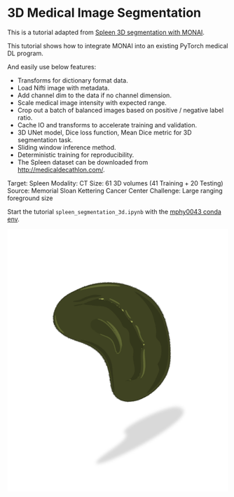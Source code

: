 # 3D Medical Image Segmentation

This is a tutorial adapted from [Spleen 3D segmentation with MONAI](https://github.com/Project-MONAI/tutorials/blob/master/3d_segmentation/spleen_segmentation_3d.ipynb).

This tutorial shows how to integrate MONAI into an existing PyTorch medical DL program.

And easily use below features:

- Transforms for dictionary format data.
- Load Nifti image with metadata.
- Add channel dim to the data if no channel dimension.
- Scale medical image intensity with expected range.
- Crop out a batch of balanced images based on positive / negative label ratio.
- Cache IO and transforms to accelerate training and validation.
- 3D UNet model, Dice loss function, Mean Dice metric for 3D segmentation task.
- Sliding window inference method.
- Deterministic training for reproducibility.
- The Spleen dataset can be downloaded from http://medicaldecathlon.com/.

Target: Spleen
Modality: CT
Size: 61 3D volumes (41 Training + 20 Testing)
Source: Memorial Sloan Kettering Cancer Center
Challenge: Large ranging foreground size


Start the tutorial `spleen_segmentation_3d.ipynb` with the [mphy0043 conda env](../../docs/dev_tools.md).


<img src="../../docs/media/spleen.png" alt="alt text"/>
